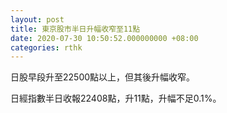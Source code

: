 ```yaml
---
layout: post
title: 東京股市半日升幅收窄至11點
date: 2020-07-30 10:50:52.000000000 +08:00
categories: rthk
---
```


日股早段升至22500點以上，但其後升幅收窄。

日經指數半日收報22408點，升11點，升幅不足0.1%。
